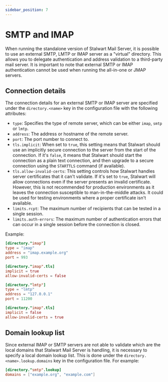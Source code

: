 ```yaml
---
sidebar_position: 7
---
```


# SMTP and IMAP

When running the standalone version of Stalwart Mail Server, it is possible to use an external SMTP, LMTP or IMAP server as a "virtual" directory. This allows you to delegate authentication and address validation to a third-party mail server.
It is important to note that external SMTP or IMAP authentication cannot be used when running the all-in-one or JMAP servers.

## Connection details

The connection details for an external SMTP or IMAP server are specified under the `directory.<name>` key in the configuration file with the following attributes:

- `type`: Specifies the type of remote server, which can be either `imap`, `smtp` or `lmtp`.
- `address`: The address or hostname of the remote server.
- `port`: The port number to connect to. 
- `tls.implicit`: When set to `true`, this setting means that Stalwart should use an implicitly secure connection to the server from the start of the connection. If it's `false`, it means that Stalwart should start the connection as a plain text connection, and then upgrade to a secure connection using the `STARTTLS` command (if available).
- `tls.allow-invalid-certs`: This setting controls how Stalwart handles server certificates that it can't validate. If it's set to `true`, Stalwart will allow connections even if the server presents an invalid certificate. However, this is not recommended for production environments as it leaves the connection susceptible to man-in-the-middle attacks. It could be used for testing environments where a proper certificate isn't available.
- `limits.rcpt`: The maximum number of recipients that can be tested in a single session.
- `limits.auth-errors`: The maximum number of authentication errors that can occur in a single session before the connection is closed.

Example:

```toml
[directory."imap"]
type = "imap"
address = "imap.example.org"
port = 993

[directory."imap".tls]
implicit = true
allow-invalid-certs = false

[directory."lmtp"]
type = "lmtp"
address = "127.0.0.1"
port = 11200

[directory."imap".tls]
implicit = false
allow-invalid-certs = true
```

## Domain lookup list

Since external IMAP or SMTP servers are not able to validate which are the local domains that Stalwart Mail Server is handling, it is necessary to specify a local domain lookup list. This is done under the `directory.<name>.lookup.domains` key in the configuration file. For example:

```toml
[directory."smtp".lookup]
domains = ["example.org", "example.com"]
```

